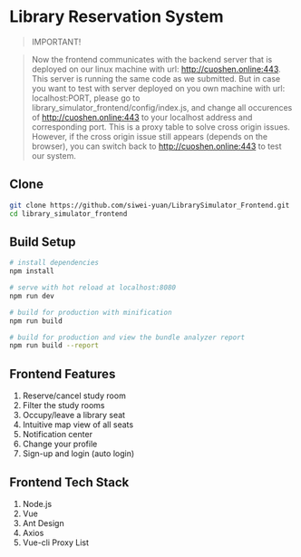 # Library Reservation System

>IMPORTANT!

>Now the frontend communicates with the backend server that is deployed on our linux machine with
>url: http://cuoshen.online:443. This server is running the same code as we submitted. But in case
>you want to test with server deployed on you own machine with url: localhost:PORT, please go to
>library_simulator_frontend/config/index.js, and change all occurences of http://cuoshen.online:443
>to your localhost address and corresponding port. This is a proxy table to solve cross origin issues.
>However, if the cross origin issue still appears (depends on the browser), you can switch back to 
>http://cuoshen.online:443 to test our system.

## Clone

``` bash
git clone https://github.com/siwei-yuan/LibrarySimulator_Frontend.git
cd library_simulator_frontend
```

## Build Setup

``` bash
# install dependencies
npm install

# serve with hot reload at localhost:8080
npm run dev

# build for production with minification
npm run build

# build for production and view the bundle analyzer report
npm run build --report
```

## Frontend Features
1. Reserve/cancel study room
2. Filter the study rooms
3. Occupy/leave a library seat
4. Intuitive map view of all seats
5. Notification center
6. Change your profile
7. Sign-up and login (auto login)

## Frontend Tech Stack
1. Node.js
2. Vue
3. Ant Design
4. Axios
5. Vue-cli Proxy List
